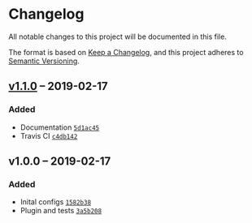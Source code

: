 # Changelog
All notable changes to this project will be documented in this file.

The format is based on [Keep a Changelog](https://keepachangelog.com/en/1.0.0/),
and this project adheres to [Semantic Versioning](https://semver.org/spec/v2.0.0.html).


## [v1.1.0] – 2019-02-17

### Added
- Documentation [`5d1ac45`](https://github.com/philipbordallo/postcss-system-monospace/commit/5d1ac45)
- Travis CI [`c4db142`](https://github.com/philipbordallo/postcss-system-monospace/commit/5d1ac45)


## v1.0.0 – 2019-02-17

### Added
- Inital configs [`1582b38`](https://github.com/philipbordallo/postcss-system-monospace/commit/1582b38)
- Plugin and tests [`3a5b208`](https://github.com/philipbordallo/postcss-system-monospace/commit/3a5b208) 


[v1.1.0]: https://github.com/philipbordallo/postcss-system-monospace/compare/v1.0.0...v1.1.0
